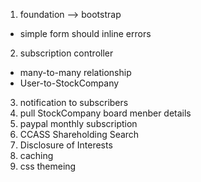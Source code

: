 1. foundation --> bootstrap
 * simple form should inline errors
2. subscription controller
 * many-to-many relationship
 * User-to-StockCompany
3. notification to subscribers
4. pull StockCompany board menber details
5. paypal monthly subscription
6. CCASS Shareholding Search
7. Disclosure of Interests
8. caching
9. css themeing
